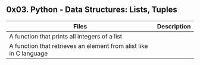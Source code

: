 <h2>0x03. Python - Data Structures: Lists, Tuples</h2>
<table>
    <thead>
	<th>Files</th>
	<th>Description</th>
    </thead>
    <tbody>
	<tr>
	    <td>A function that prints all integers of a list</td>
	</tr>
	<tr>
            <td>A function that retrieves an element from alist like in C language</td>
        </tr>
    </tbody>
</table>
